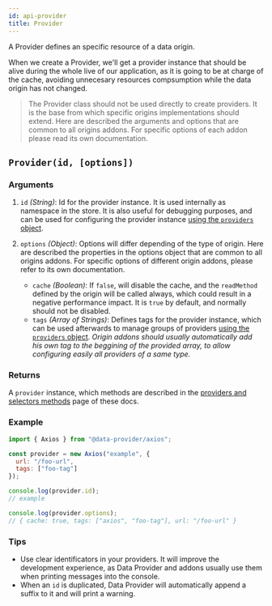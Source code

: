 ```yaml
---
id: api-provider
title: Provider
---
```


A Provider defines an specific resource of a data origin.

When we create a Provider, we'll get a provider instance that should be alive during the whole live of our application, as it is going to be at charge of the cache, avoiding unnecesary resources compsumption while the data origin has not changed.

> The Provider class should not be used directly to create providers. It is the base from which specific origins implementations should extend. Here are described the arguments and options that are common to all origins addons. For specific options of each addon please read its own documentation.

## `Provider(id, [options])`

### Arguments

1. `id` _(String)_: Id for the provider instance. It is used internally as namespace in the store. It is also useful for debugging purposes, and can be used for configuring the provider instance [using the `providers` object](api-providers.md).

2. `options` _(Object)_: Options will differ depending of the type of origin. Here are described the properties in the options object that are common to all origins addons. For specific options of different origin addons, please refer to its own documentation.
	* `cache` _(Boolean)_: If `false`, will disable the cache, and the `readMethod` defined by the origin will be called always, which could result in a negative performance impact. It is `true` by default, and normally should not be disabled.
	* `tags` _(Array of Strings)_: Defines tags for the provider instance, which can be used afterwards to manage groups of providers [using the `providers` object](api-providers.md). _Origin addons should usually automatically add his own tag to the beggining of the provided array, to allow configuring easily all providers of a same type._

### Returns

A `provider` instance, which methods are described in the [providers and selectors methods](api-providers-and-selectors-methods.md) page of these docs.

### Example

```javascript
import { Axios } from "@data-provider/axios";

const provider = new Axios("example", {
  url: "/foo-url",
  tags: ["foo-tag"]
});

console.log(provider.id);
// example

console.log(provider.options);
// { cache: true, tags: ["axios", "foo-tag"], url: "/foo-url" }

```

### Tips

* Use clear identificators in your providers. It will improve the development experience, as Data Provider and addons usually use them when printing messages into the console.
* When an `id` is duplicated, Data Provider will automatically append a suffix to it and will print a warning.
